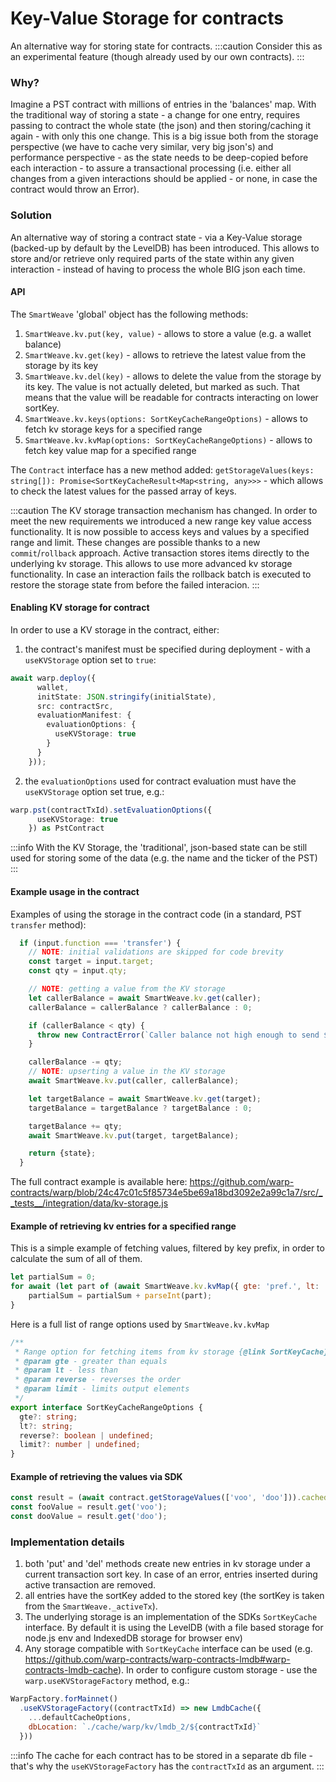 # Key-Value Storage for contracts

An alternative way for storing state for contracts.
:::caution
Consider this as an experimental feature (though already used by our own contracts).
:::
### Why?
Imagine a PST contract with millions of entries in the 'balances' map.
With the traditional way of storing a state - a change for one entry, requires passing to contract the whole state (the json) and then storing/caching it again - with only this one change.
This is a big issue both from the storage perspective (we have to cache very similar, very big json's) and performance perspective - as the state needs to be deep-copied before each interaction - to assure a transactional processing (i.e. either all changes from a given interactions should be applied - or none, in case the contract would throw an Error).

### Solution
An alternative way of storing a contract state - via a Key-Value storage (backed-up by default by the LevelDB) has been introduced.
This allows to store and/or retrieve only required parts of the state within any given interaction - instead of having to process the whole BIG json each time.

#### API
The `SmartWeave` 'global' object has the following methods:
1. `SmartWeave.kv.put(key, value)` - allows to store a value (e.g. a wallet balance)
2. `SmartWeave.kv.get(key)` - allows to retrieve the latest value from the storage by its key
3. `SmartWeave.kv.del(key)` - allows to delete the value from the storage by its key. 
    The value is not actually deleted, but marked as such. 
    That means that the value will be readable for contracts interacting on lower sortKey.
4. `SmartWeave.kv.keys(options: SortKeyCacheRangeOptions)` - allows to fetch kv storage keys for a specified range
5. `SmartWeave.kv.kvMap(options: SortKeyCacheRangeOptions)` - allows to fetch key value map for a specified range


The `Contract` interface has a new method added:
`getStorageValues(keys: string[]): Promise<SortKeyCacheResult<Map<string, any>>>`
\- which allows to check the latest values for the passed array of keys.

:::caution
The KV storage transaction mechanism has changed.
In order to meet the new requirements we introduced a new range key value access functionality.
It is now possible to access keys and values by a specified range and limit.
These changes are possible thanks to a new `commit`/`rollback` approach. 
Active transaction stores items directly to the underlying kv storage.
This allows to use more advanced kv storage functionality.
In case an interaction fails the rollback batch is executed to restore the storage state from before the failed interacion.
:::

#### Enabling KV storage for contract
In order to use a KV storage in the contract, either:
1. the contract's manifest must be specified during deployment - with a `useKVStorage` option set to `true`:
```ts
await warp.deploy({
      wallet,
      initState: JSON.stringify(initialState),
      src: contractSrc,
      evaluationManifest: {
        evaluationOptions: {
          useKVStorage: true
        }
      }
    }));
```

2. the `evaluationOptions` used for contract evaluation must have the `useKVStorage` option set true, e.g.:
```ts
warp.pst(contractTxId).setEvaluationOptions({
      useKVStorage: true
    }) as PstContract
```    

:::info
With the KV Storage, the 'traditional', json-based state can be still used for storing some of the data (e.g. the name and the ticker of the PST)
:::
#### Example usage in the contract
Examples of using the storage in the contract code (in a standard, PST `transfer` method):

```js
  if (input.function === 'transfer') {
    // NOTE: initial validations are skipped for code brevity
    const target = input.target;
    const qty = input.qty;

    // NOTE: getting a value from the KV storage
    let callerBalance = await SmartWeave.kv.get(caller);
    callerBalance = callerBalance ? callerBalance : 0;

    if (callerBalance < qty) {
      throw new ContractError(`Caller balance not high enough to send ${qty} token(s)!`);
    }

    callerBalance -= qty;
    // NOTE: upserting a value in the KV storage
    await SmartWeave.kv.put(caller, callerBalance);

    let targetBalance = await SmartWeave.kv.get(target);
    targetBalance = targetBalance ? targetBalance : 0;

    targetBalance += qty;
    await SmartWeave.kv.put(target, targetBalance);

    return {state};
  }
``` 

The full contract example is available here: https://github.com/warp-contracts/warp/blob/24c47c01c5f85734e5be69a18bd3092e2a99c1a7/src/__tests__/integration/data/kv-storage.js

#### Example of retrieving kv entries for a specified range

This is a simple example of fetching values, filtered by key prefix, in order to calculate the sum of all of them.
```js 
let partialSum = 0;
for await (let part of (await SmartWeave.kv.kvMap({ gte: 'pref.', lt: 'pref.\xff'})).values()) {
    partialSum = partialSum + parseInt(part);
}
```

Here is a full list of range options used by `SmartWeave.kv.kvMap`
```ts
/**
 * Range option for fetching items from kv storage {@link SortKeyCache}
 * @param gte - greater than equals
 * @param lt - less than
 * @param reverse - reverses the order
 * @param limit - limits output elements
 */
export interface SortKeyCacheRangeOptions {
  gte?: string;
  lt?: string;
  reverse?: boolean | undefined;
  limit?: number | undefined;
}
```

#### Example of retrieving the values via SDK
```ts
const result = (await contract.getStorageValues(['voo', 'doo'])).cachedValue;
const fooValue = result.get('voo');
const dooValue = result.get('doo');
```

### Implementation details
1. both 'put' and 'del' methods create new entries in kv storage under a current transaction sort key. In case of an error, entries inserted during active transaction are removed.
2. all entries have the sortKey added to the stored key (the sortKey is taken from the `SmartWeave._activeTx`).
3. The underlying storage is an implementation of the SDKs `SortKeyCache` interface. By default it is using the LevelDB (with a file based storage for node.js env and IndexedDB storage for browser env)
4. Any storage compatible with `SortKeyCache` interface can be used (e.g. https://github.com/warp-contracts/warp-contracts-lmdb#warp-contracts-lmdb-cache).
   In order to configure custom storage - use the `warp.useKVStorageFactory` method, e.g.:
```js
WarpFactory.forMainnet()
  .useKVStorageFactory((contractTxId) => new LmdbCache({
    ...defaultCacheOptions,
    dbLocation: `./cache/warp/kv/lmdb_2/${contractTxId}`
  }))
```

:::info
The cache for each contract has to be stored in a separate db file - that's why the `useKVStorageFactory` has the `contractTxId` as an argument.
:::





